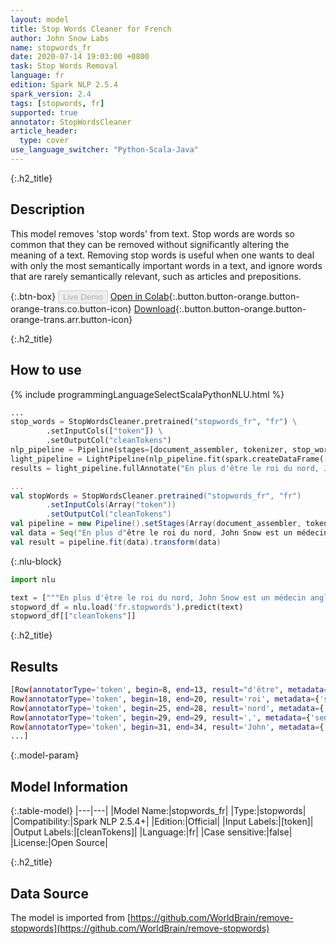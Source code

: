 ```yaml
---
layout: model
title: Stop Words Cleaner for French
author: John Snow Labs
name: stopwords_fr
date: 2020-07-14 19:03:00 +0800
task: Stop Words Removal
language: fr
edition: Spark NLP 2.5.4
spark_version: 2.4
tags: [stopwords, fr]
supported: true
annotator: StopWordsCleaner
article_header:
  type: cover
use_language_switcher: "Python-Scala-Java"
---
```


{:.h2_title}
## Description
This model removes 'stop words' from text. Stop words are words so common that they can be removed without significantly altering the meaning of a text. Removing stop words is useful when one wants to deal with only the most semantically important words in a text, and ignore words that are rarely semantically relevant, such as articles and prepositions.

{:.btn-box}
<button class="button button-orange" disabled>Live Demo</button>
[Open in Colab](https://colab.research.google.com/github/JohnSnowLabs/spark-nlp-workshop/blob/b2eb08610dd49d5b15077cc499a94b4ec1e8b861/jupyter/annotation/english/stop-words/StopWordsCleaner.ipynb){:.button.button-orange.button-orange-trans.co.button-icon}
[Download](https://s3.amazonaws.com/auxdata.johnsnowlabs.com/public/models/stopwords_fr_fr_2.5.4_2.4_1594742439495.zip){:.button.button-orange.button-orange-trans.arr.button-icon}

{:.h2_title}
## How to use

<div class="tabs-box" markdown="1">

{% include programmingLanguageSelectScalaPythonNLU.html %}

```python
...
stop_words = StopWordsCleaner.pretrained("stopwords_fr", "fr") \
        .setInputCols(["token"]) \
        .setOutputCol("cleanTokens")
nlp_pipeline = Pipeline(stages=[document_assembler, tokenizer, stop_words])
light_pipeline = LightPipeline(nlp_pipeline.fit(spark.createDataFrame([['']]).toDF("text")))
results = light_pipeline.fullAnnotate("En plus d'être le roi du nord, John Snow est un médecin anglais et un leader dans le développement de l'anesthésie et de l'hygiène médicale.")
```

```scala
...
val stopWords = StopWordsCleaner.pretrained("stopwords_fr", "fr")
        .setInputCols(Array("token"))
        .setOutputCol("cleanTokens")
val pipeline = new Pipeline().setStages(Array(document_assembler, tokenizer, stopWords))
val data = Seq("En plus d"être le roi du nord, John Snow est un médecin anglais et un leader dans le développement de l"anesthésie et de l'hygiène médicale.").toDF("text")
val result = pipeline.fit(data).transform(data)
```

{:.nlu-block}
```python
import nlu

text = ["""En plus d'être le roi du nord, John Snow est un médecin anglais et un leader dans le développement de l'anesthésie et de l'hygiène médicale."""]
stopword_df = nlu.load('fr.stopwords').predict(text)
stopword_df[["cleanTokens"]]
```

</div>

{:.h2_title}
## Results

```bash
[Row(annotatorType='token', begin=8, end=13, result="d'être", metadata={'sentence': '0'}),
Row(annotatorType='token', begin=18, end=20, result='roi', metadata={'sentence': '0'}),
Row(annotatorType='token', begin=25, end=28, result='nord', metadata={'sentence': '0'}),
Row(annotatorType='token', begin=29, end=29, result=',', metadata={'sentence': '0'}),
Row(annotatorType='token', begin=31, end=34, result='John', metadata={'sentence': '0'}),
...]
```

{:.model-param}
## Model Information

{:.table-model}
|---|---|
|Model Name:|stopwords_fr|
|Type:|stopwords|
|Compatibility:|Spark NLP 2.5.4+|
|Edition:|Official|
|Input Labels:|[token]|
|Output Labels:|[cleanTokens]|
|Language:|fr|
|Case sensitive:|false|
|License:|Open Source|

{:.h2_title}
## Data Source
The model is imported from [https://github.com/WorldBrain/remove-stopwords](https://github.com/WorldBrain/remove-stopwords)